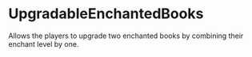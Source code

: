 # UpgradableEnchantedBooks
Allows the players to upgrade two enchanted books by combining their enchant level by one.